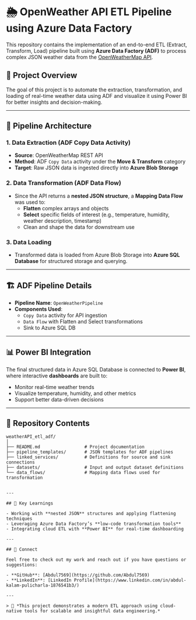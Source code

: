 # 🌦️ OpenWeather API ETL Pipeline using Azure Data Factory

This repository contains the implementation of an end-to-end ETL (Extract, Transform, Load) pipeline built using **Azure Data Factory (ADF)** to process complex JSON weather data from the [OpenWeatherMap API](https://openweathermap.org/).

## 🚀 Project Overview

The goal of this project is to automate the extraction, transformation, and loading of real-time weather data using ADF and visualize it using Power BI for better insights and decision-making.

---

## 🔧 Pipeline Architecture

### 1. **Data Extraction** (ADF Copy Data Activity)
- **Source**: OpenWeatherMap REST API
- **Method**: ADF `Copy Data` activity under the **Move & Transform** category
- **Target**: Raw JSON data is ingested directly into **Azure Blob Storage**

### 2. **Data Transformation** (ADF Data Flow)
- Since the API returns a **nested JSON structure**, a **Mapping Data Flow** was used to:
  - **Flatten** complex arrays and objects
  - **Select** specific fields of interest (e.g., temperature, humidity, weather description, timestamp)
  - Clean and shape the data for downstream use

### 3. **Data Loading**
- Transformed data is loaded from Azure Blob Storage into **Azure SQL Database** for structured storage and querying.

---

## 🏗️ ADF Pipeline Details

- **Pipeline Name**: `OpenWeatherPipeline`
- **Components Used**:
  - `Copy Data` activity for API ingestion
  - `Data Flow` with Flatten and Select transformations
  - Sink to Azure SQL DB

---

## 📊 Power BI Integration

The final structured data in Azure SQL Database is connected to **Power BI**, where interactive **dashboards** are built to:

- Monitor real-time weather trends
- Visualize temperature, humidity, and other metrics
- Support better data-driven decisions

---

## 📁 Repository Contents

```plaintext
weatherAPI_etl_adf/
│
├── README.md                 # Project documentation
├── pipeline_templates/       # JSON templates for ADF pipelines
├── linked_services/          # Definitions for source and sink connections
├── datasets/                 # Input and output dataset definitions
└── data_flows/               # Mapping data flows used for transformation


---

## 🧠 Key Learnings

- Working with **nested JSON** structures and applying flattening techniques
- Leveraging Azure Data Factory’s **low-code transformation tools**
- Integrating cloud ETL with **Power BI** for real-time dashboarding

---

## 🔗 Connect

Feel free to check out my work and reach out if you have questions or suggestions:

- **GitHub**: [Abdul7569](https://github.com/Abdul7569)
- **LinkedIn**: [LinkedIn Profile](https://www.linkedin.com/in/abdul-kalam-pulicharla-1876541b3/)

---

> 📌 *This project demonstrates a modern ETL approach using cloud-native tools for scalable and insightful data engineering.*
